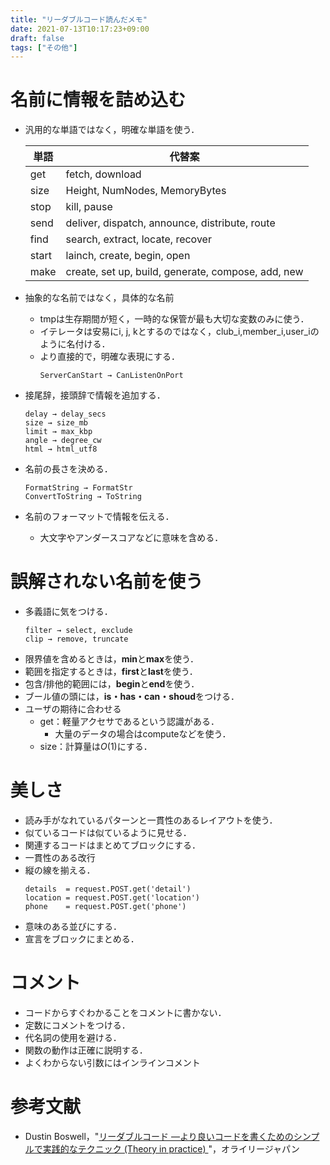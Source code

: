 ```yaml
---
title: "リーダブルコード読んだメモ"
date: 2021-07-13T10:17:23+09:00
draft: false
tags: ["その他"] 
---
```

<!--more-->

# 名前に情報を詰め込む

- 汎用的な単語ではなく，明確な単語を使う．

    |  単語  |  代替案  |
    | ---- | ---- |
    |get|fetch, download|
    |size|Height, NumNodes, MemoryBytes|
    |stop|kill, pause|
    |send|deliver, dispatch, announce, distribute, route|
    |find|search, extract, locate, recover|
    |start|lainch, create, begin, open|
    |make|create, set up, build, generate, compose, add, new|
-  抽象的な名前ではなく，具体的な名前
    - tmpは生存期間が短く，一時的な保管が最も大切な変数のみに使う．
    - イテレータは安易にi, j, kとするのではなく，club_i,member_i,user_iのように名付ける．
    - より直接的で，明確な表現にする．
         ```
        ServerCanStart → CanListenOnPort
         ```

- 接尾辞，接頭辞で情報を追加する．
  ```
  delay → delay_secs
  size → size_mb
  limit → max_kbp
  angle → degree_cw
  html → html_utf8
  ```

- 名前の長さを決める．
  ```
  FormatString → FormatStr
  ConvertToString → ToString
  ```

- 名前のフォーマットで情報を伝える．
  - 大文字やアンダースコアなどに意味を含める．

# 誤解されない名前を使う
- 多義語に気をつける．
  ```
  filter → select, exclude
  clip → remove, truncate
  ```
- 限界値を含めるときは，**min**と**max**を使う．
- 範囲を指定するときは，**first**と**last**を使う．
- 包含/排他的範囲には，**begin**と**end**を使う．
- ブール値の頭には，**is・has・can・shoud**をつける．
- ユーザの期待に合わせる
  - get：軽量アクセサであるという認識がある．
    - 大量のデータの場合はcomputeなどを使う．
  - size：計算量は$O(1)$にする．

# 美しさ
- 読み手がなれているパターンと一貫性のあるレイアウトを使う．
- 似ているコードは似ているように見せる．
- 関連するコードはまとめてブロックにする．
- 一貫性のある改行
- 縦の線を揃える．
    ```
    details  = request.POST.get('detail')
    location = request.POST.get('location')
    phone    = request.POST.get('phone')
    ```
- 意味のある並びにする．
- 宣言をブロックにまとめる．

# コメント
- コードからすぐわかることをコメントに書かない．
- 定数にコメントをつける．
- 代名詞の使用を避ける．
- 関数の動作は正確に説明する．
- よくわからない引数にはインラインコメント

# 参考文献
- Dustin Boswell，"[リーダブルコード ―より良いコードを書くためのシンプルで実践的なテクニック (Theory in practice) ](https://amzn.to/3kjMmZc)"，オライリージャパン